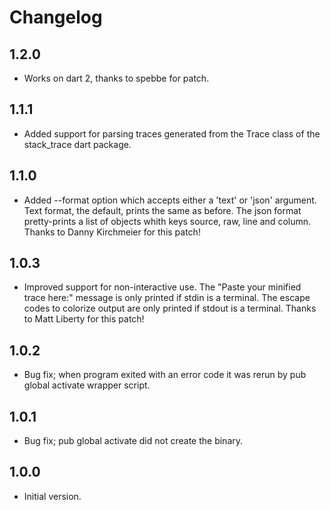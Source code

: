 # Changelog

## 1.2.0

- Works on dart 2, thanks to spebbe for patch.

## 1.1.1

- Added support for parsing traces generated from the Trace class of the stack_trace dart package.

## 1.1.0

- Added --format option which accepts either a 'text' or 'json' argument. Text format, the default, prints the same as before. The json format pretty-prints a list of objects whith keys source, raw, line and column. Thanks to Danny Kirchmeier for this patch!

## 1.0.3

- Improved support for non-interactive use. The "Paste your minified trace here:" message is only printed if stdin is a terminal. The escape codes to colorize output are only printed if stdout is a terminal. Thanks to Matt Liberty for this patch!

## 1.0.2

- Bug fix; when program exited with an error code it was rerun by pub global activate wrapper script.

## 1.0.1

- Bug fix; pub global activate did not create the binary.

## 1.0.0

- Initial version.
